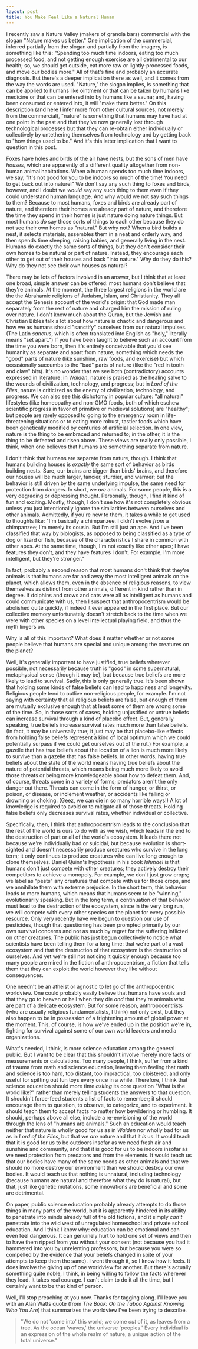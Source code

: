 ```yaml
---
layout: post
title: You Make Feel Like a Natural Human
---
```


I recently saw a Nature Valley (makers of granola bars) commercial with the slogan "Nature makes us better." One implication of the commercial, inferred partially from the slogan and partially from the imagery, is something like this: "Spending too much time indoors, eating too much processed food, and not getting enough exercise are all detrimental to our health; so, we should get outside, eat more raw or lightly-processed foods, and move our bodies more." All of that's fine and probably an accurate diagnosis. But there's a deeper implication there as well, and it comes from the way the words are used. "Nature," the slogan implies, is something that can be applied to humans like ointment or that can be taken by humans like medicine or that can be entered into by humans like a sauna; and, having been consumed or entered into, it will "make them better." On this description (and here I infer more from other cultural sources, not merely from the commercial), "nature" is something that humans may have had at one point in the past and that they've now generally lost through technological processes but that they can re-obtain either individually or collectively by untethering themselves from technology and by getting back to "how things used to be." And it's this latter implication that I want to question in this post.

Foxes have holes and birds of the air have nests, but the sons of men have _houses_, which are apparently of a different quality altogether from non-human animal habitations. When a human spends too much time indoors, we say, "It's not good for you to be indoors so much of the time! You need to get back out into nature!" We don't say any such thing to foxes and birds, however, and I doubt we _would_ say any such thing to them even if they could understand human language. And why would we not say such things to them? Because to most humans, foxes and birds are already part of nature, and therefore their homes are already part of nature, and therefore the time they spend in their homes is just nature doing nature things. But most humans _do_ say those sorts of things to each other because they do not see their own homes as "natural." But why not? When a bird builds a nest, it selects materials, assembles them in a neat and orderly way, and then spends time sleeping, raising babies, and generally living in the nest. Humans do exactly the same sorts of things, but they don't consider their own homes to be natural or part of nature. Instead, they encourage each other to get out of their houses and back "into nature." Why do they do this? Why do they not see their own houses as natural?

There may be lots of factors involved in an answer, but I think that at least one broad, simple answer can be offered: most humans don't believe that they're animals. At the moment, the three largest religions in the world are the the Abrahamic religions of Judaism, Islam, and Christianity. They all accept the Genesis account of the world's origin: that God made man separately from the rest of nature and charged him the mission of ruling over nature. I don't know much about the Quran, but the Jewish and Christian Bibles talk a lot about how nature is chaotic and dangerous and how we as humans should "sanctify" ourselves from our natural impulses. (The Latin _sanctus_, which is often translated into English as "holy," literally means "set apart.") If you have been taught to believe such an account from the time you were born, then it's entirely conceivable that you'd see humanity as separate and apart from nature, something which needs the "good" parts of nature (like sunshine, raw foods, and exercise) but which occasionally succumbs to the "bad" parts of nature (like the "red in tooth and claw" bits). It's no wonder that we see both (contradictory) accounts expressed in literature: in _Walden_, nature is praised as the healing salve to the wounds of civilization, technology, and progress; but in _Lord of the Flies_, nature is criticized as the enemy of civilization, technology, and progress. We can also see this dichotomy in popular culture: "all natural" lifestyles (like homeopathy and non-GMO foods, both of which eschew scientific progress in favor of primitive or medieval solutions) are "healthy"; but people are rarely opposed to going to the emergency room in life-threatening situations or to eating more robust, tastier foods which have been genetically modified by centuries of artificial selection. In one view, nature is the thing to be embraced and returned to; in the other, it is the thing to be defeated and risen above. These views are really only possible, I think, when one believes that humans are something separate from nature.

I don't think that humans are separate from nature, though. I think that humans building houses is _exactly_ the same sort of behavior as birds building nests. Sure, our brains are bigger than birds' brains, and therefore our houses will be much larger, fancier, sturdier, and warmer; but the behavior is still driven by the same underlying impulse, the same need for protection from dangers. In short, we _are_ animals. For some people, this is a very degrading or depressing thought. Personally, though, I find it kind of fun and exciting. Mostly, though, I don't see how it's not completely obvious unless you just intentionally ignore the similarities between ourselves and other animals. Admittedly, if you're new to them, it takes a while to get used to thoughts like: "I'm basically a chimpanzee. I didn't evolve _from_ a chimpanzee; I'm merely its cousin. But I'm still just an ape. And I've been classified that way by biologists, as opposed to being classified as a type of dog or lizard or fish, because of the characteristics I share in common with other apes. At the same time, though, I'm not exactly like other apes; I have features they don't, and they have features I don't. For example, I'm more intelligent, but they're stronger."

In fact, probably a second reason that most humans don't think that they're animals is that humans are far and away the most intelligent animals on the planet, which allows them, even in the absence of religious reasons, to view themselves as distinct from other animals, different in kind rather than in degree. If dolphins and crows and cats were all as intelligent as humans and could communicate with us, then I suspect that anthropocentrism would be abolished quite quickly, if indeed it ever appeared in the first place. But our collective memory unfortunately doesn't stretch back to the time when we were with other species on a level intellectual playing field, and thus the myth lingers on.

Why is all of this important? What does it matter whether or not some people believe that humans are special and unique among the creatures on the planet? 

Well, it's generally important to have justified, true beliefs wherever possible, not necessarily because truth is "good" in some supernatural, metaphysical sense (though it may be), but because true beliefs are more likely to lead to survival. Sadly, this is only generally true. It's been shown that holding some kinds of false beliefs can lead to happiness and longevity. Religious people tend to outlive non-religious people, for example. I'm not saying with certainty that all religious beliefs are false, but enough of them are mutually exclusive enough that at least some of them are wrong some of the time. So, in those sorts of cases, holding unjustified or untrue beliefs can increase survival through a kind of placebo effect. But, generally speaking, true beliefs increase survival rates much more than false beliefs. (In fact, it may be universally true; it just may be that placebo-like effects from holding false beliefs represent a kind of local optimum which we could potentially surpass if we could get ourselves out of the rut.) For example, a gazelle that has true beliefs about the location of a lion is much more likely to survive than a gazelle that has false beliefs. In other words, having true beliefs about the state of the world means having true beliefs about the nature of potential threats, which means being much more likely to avoid those threats or being more knowledgeable about how to defeat them. And, of course, threats come in a variety of forms; predators aren't the only danger out there. Threats can come in the form of hunger, or thirst, or poison, or disease, or inclement weather, or accidents like falling or drowning or choking. (Geez, we can die in so many horrible ways!) A lot of knowledge is required to avoid or to mitigate all of those threats. Holding false beliefs only decreases survival rates, whether individual or collective.

Specifically, then, I think that anthropocentrism leads to the conclusion that the rest of the world is ours to do with as we wish, which leads in the end to the destruction of part or all of the world's ecosystem. It leads there not because we're individually bad or suicidal, but because evolution is short-sighted and doesn't necessarily produce creatures who survive in the long term; it only continues to produce creatures who can live long enough to clone themselves. Daniel Quinn's hypothesis in his book _Ishmael_ is that humans don't just compete with other creatures; they actively destroy their competitors to achieve a monopoly. For example, we don't just grow crops; we label as "pests" any creatures that compete with us for those crops, and we annihilate them with extreme prejudice. In the short term, this behavior leads to more humans, which means that humans seem to be "winning," evolutionarily speaking. But in the long term, a continuation of that behavior must lead to the destruction of the ecosystem, since in the very long run, we will compete with every other species on the planet for every possible resource. Only very recently have we begun to question our use of pesticides, though that questioning has been prompted primarily by our own survival concerns and not as much by regret for the suffering inflicted on other creatures. The public has just begun collectively to notice what scientists have been telling them for a long time: that we're part of a vast ecosystem and that the destruction of that ecosystem is the destruction of ourselves. And yet we're still not noticing it quickly enough because too many people are mired in the fiction of anthropocentrism, a fiction that tells them that they can exploit the world however they like without consequences.

One needn't be an atheist or agnostic to let go of the anthropocentric worldview. One could probably easily believe that humans have souls and that they go to heaven or hell when they die _and_ that they're animals who are part of a delicate ecosystem. But for some reason, anthropocentrists (who are usually religious fundamentalists, I think) not only exist, but they also happen to be in possession of a frightening amount of global power at the moment. This, of course, is how we've ended up in the position we're in, fighting for survival against some of our own world leaders and media organizations. 

What's needed, I think, is more science education among the general public. But I want to be clear that this shouldn't involve merely more facts or measurements or calculations. Too many people, I think, suffer from a kind of trauma from math and science education, leaving them feeling that math and science is too hard, too distant, too impractical, too cloistered, and only useful for spitting out fun toys every once in a while. Therefore, I think that science education should more time _asking_ its core question "What is the world like?" rather than merely telling students the answers to that question. It shouldn't force-feed students a list of facts to remember; it should encourage them to question, to observe, to categorize, and to experiment. It should teach them to accept facts no matter how bewildering or humbling. It should, perhaps above all else, include a re-envisioning of the world through the lens of "humans are animals." Such an education would teach neither that nature is wholly good for us as in _Walden_ nor wholly bad for us as in _Lord of the Flies_, but that we _are_ nature and that it _is_ us. It would teach that it is good for us to be outdoors insofar as we need fresh air and sunshine and community, and that it is good for us to be indoors insofar as we need protection from predators and from the elements. It would teach us that our bodies have many of the same needs as other animals and that we should no more destroy our environment than we should destroy our own bodies. It would teach us that nothing is unnatural, including technology (because humans are natural and therefore what they do is natural), but that, just like genetic mutations, some innovations are beneficial and some are detrimental.

On paper, public science education probably already attempts to do those things in many parts of the world, but it is apparently hindered in its ability to penetrate into minds already full of the old fictions, and it simply _can't_ penetrate into the wild west of unregulated homeschool and private school education. And I think I know why: education can be emotional and can even feel dangerous. It can genuinely hurt to hold one set of views and then to have them ripped from you without your consent (not because you had it hammered into you by unrelenting professors, but because you were so compelled by the evidence that your beliefs changed in spite of your attempts to keep them the same). I went through it, so I know how it feels. It does involve the giving up of one worldview for another. But there's actually something quite noble, I think, in being willing to follow the facts wherever they lead. It takes real courage. I can't claim to do it all the time, but I certainly want to be that kind of person.

Well, I'll stop preaching at you now. Thanks for tagging along. I'll leave you with an Alan Watts quote (from _The Book: On the Taboo Against Knowing Who You Are_) that summarizes the worldview I've been trying to describe.

> "We do not 'come into' this world; we come <i>out</i> of it, as leaves from a tree. As the ocean 'waves,' the universe 'peoples.' Every individual is an expression of the whole realm of nature, a unique action of the total universe."